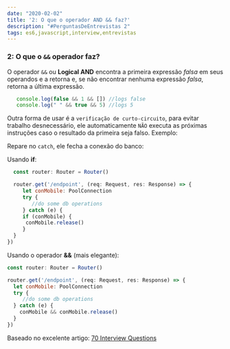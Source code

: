 ```yaml
---
date: "2020-02-02"
title: '2: O que o operador AND && faz?'
description: "#PerguntasDeEntrevistas 2"
tags: es6,javascript,interview,entrevistas
---
```


### 2: O que o `&&` operador faz?

O operador `&&` ou **Logical AND** encontra a primeira expressão *falsa* em seus operandos e a retorna e, se não encontrar nenhuma expressão *falsa*, retorna a última expressão. 

```js
   console.log(false && 1 && []) //logs false
   console.log(" " && true && 5) //logs 5
```


Outra forma de usar é a `verificação de curto-circuito`, para evitar trabalho desnecessário, ele automaticamente `NÃO` executa as próximas instruções caso o resultado da primeira seja falso. Exemplo:

Repare no `catch`, ele fecha a conexão do banco:

Usando **if**:

```js
  const router: Router = Router()

  router.get('/endpoint', (req: Request, res: Response) => {
     let conMobile: PoolConnection
     try {
        //do some db operations
     } catch (e) {
     if (conMobile) {
      conMobile.release()
     }
  }
})

```

Usando o operador **&&** (mais elegante):

```js
const router: Router = Router()

router.get('/endpoint', (req: Request, res: Response) => {
  let conMobile: PoolConnection
  try {
     //do some db operations
  } catch (e) {
    conMobile && conMobile.release()
  }
})

```

Baseado no excelente artigo: [70 Interview Questions](https://dev.to/macmacky/70-javascript-interview-questions-5gfi#14-whats-the-difference-between-and-)